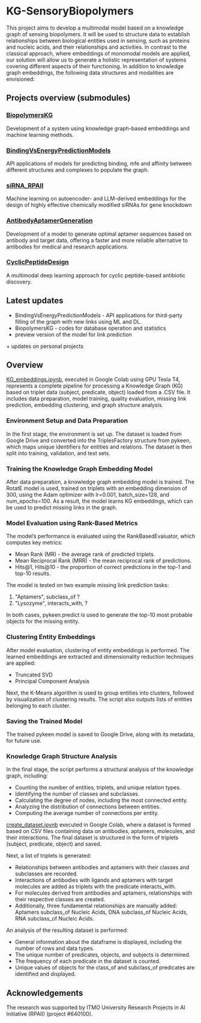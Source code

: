 # KG-SensoryBiopolymers

This project aims to develop a multimodal model based on a knowledge graph of sensing biopolymers. It will be used to structure data to establish relationships between biological entities used in sensing, such as proteins and nucleic acids, and their relationships and activities. In contrast to the classical approach, where embeddings of monomodal models are applied, our solution will allow us to generate a holistic representation of systems covering different aspects of their functioning. In addition to knowledge graph embeddings, the following data structures and modalities are envisioned:

## Projects overview (submodules)

### [BiopolymersKG](https://github.com/GenerativeMolMachines/BiopolymersKG)
Development of a system using knowledge graph-based embeddings and machine learning methods.

### [BindingVsEnergyPredictionModels](https://github.com/GenerativeMolMachines/BindingVsEnergyPredictionModels)
API applications of models for predicting binding, mfe and affinity between different structures and complexes to populate the graph.

### [siRNA_RPAII](https://github.com/GenerativeMolMachines/siRNA_RPAII)
Machine learning on autoencoder- and LLM-derived embeddings for the design of highly effective chemically modified siRNAs for gene knockdown

### [AntibodyAptamerGeneration](https://github.com/GenerativeMolMachines/AntibodyAptamerGeneration)
Development of a model to generate optimal aptamer sequences based on antibody and target data, offering a faster and more reliable alternative to antibodies for medical and research applications.

### [CyclicPeptideDesign](https://github.com/GenerativeMolMachines/CyclicPeptideDesign)
A multimodal deep learning approach for cyclic peptide-based antibiotic discovery.

## Latest updates
 - BindingVsEnergyPredictionModels - API applications for third-party filling of the graph with new links using ML and DL.
 - BiopolymersKG - codes for database operation and statistics
 - preview version of the model for link prediction

\+ updates on personal projects

## Overview
[KG_embeddings.ipynb](https://github.com/GenerativeMolMachines/KG-SensoryBiopolymers/blob/main/src/learning/KG_embeddings.ipynb), executed in Google Colab using GPU Tesla T4, represents a complete pipeline for processing a Knowledge Graph (KG) based on triplet data (subject, predicate, object) loaded from a .CSV file. It includes data preparation, model training, quality evaluation, missing link prediction, embedding clustering, and graph structure analysis. 

### Environment Setup and Data Preparation 
In the first stage, the environment is set up. The dataset is loaded from Google Drive and converted into the TriplesFactory structure from pykeen, which maps unique identifiers for entities and relations. The dataset is then split into training, validation, and test sets. 

### Training the Knowledge Graph Embedding Model  
After data preparation, a knowledge graph embedding model is trained. The RotatE model is used, trained on triplets with an embedding dimension of 300, using the Adam optimizer with lr=0.001, batch_size=128, and num_epochs=100. As a result, the model learns KG embeddings, which can be used to predict missing links in the graph. 

### Model Evaluation using Rank-Based Metrics
The model’s performance is evaluated using the RankBasedEvaluator, which computes key metrics: 
- Mean Rank (MR) - the average rank of predicted triplets. 
- Mean Reciprocal Rank (MRR) - the mean reciprocal rank of predictions. 
- Hits@1, Hits@10 - the proportion of correct predictions in the top-1 and top-10 results. 

The model is tested on two example missing link prediction tasks: 
1. "Aptamers", subclass_of  ?
2. "Lysozyme", interacts_with, ?

In both cases, pykeen.predict is used to generate the top-10 most probable objects for the missing entity. 

### Clustering Entity Embeddings
After model evaluation, clustering of entity embeddings is performed. The learned embeddings are extracted and dimensionality reduction techniques are applied: 
- Truncated SVD 
- Principal Component Analysis

Next, the K-Means algorithm is used to group entities into clusters, followed by visualization of clustering results. The script also outputs lists of entities belonging to each cluster. 

### Saving the Trained Model
The trained pykeen model is saved to Google Drive, along with its metadata, for future use. 

### Knowledge Graph Structure Analysis 
In the final stage, the script performs a structural analysis of the knowledge graph, including: 
- Counting the number of entities, triplets, and unique relation types. 
- Identifying the number of classes and subclasses. 
- Calculating the degree of nodes, including the most connected entity. 
- Analyzing the distribution of connections between entities. 
- Computing the average number of connections per entity.

[create_dataset.ipynb](https://github.com/GenerativeMolMachines/KG-SensoryBiopolymers/blob/main/src/learning/create_dataset.ipynb) executed in Google Colab, where a dataset is formed based on CSV files containing data on antibodies, aptamers, molecules, and their interactions. The final dataset is structured in the form of triplets (subject, predicate, object) and saved.

Next, a list of triplets is generated:

- Relationships between antibodies and aptamers with their classes and subclasses are recorded.
- Interactions of antibodies with ligands and aptamers with target molecules are added as triplets with the predicate interacts_with.
- For molecules derived from antibodies and aptamers, relationships with their respective classes are created.
- Additionally, three fundamental relationships are manually added: Aptamers subclass_of Nucleic Acids, DNA subclass_of Nucleic Acids, RNA subclass_of Nucleic Acids.


An analysis of the resulting dataset is performed:

- General information about the dataframe is displayed, including the number of rows and data types.
- The unique number of predicates, objects, and subjects is determined.
- The frequency of each predicate in the dataset is counted.
- Unique values of objects for the class_of and subclass_of predicates are identified and displayed.

## Acknowledgements

The research was supported by ITMO University Research Projects in AI Initiative (RPAII) (project #640100).
